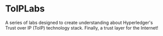 # ToIPLabs

A series of labs designed to create understanding about Hyperledger's Trust over IP (ToIP) technology stack. Finally, a trust layer for the Internet!
